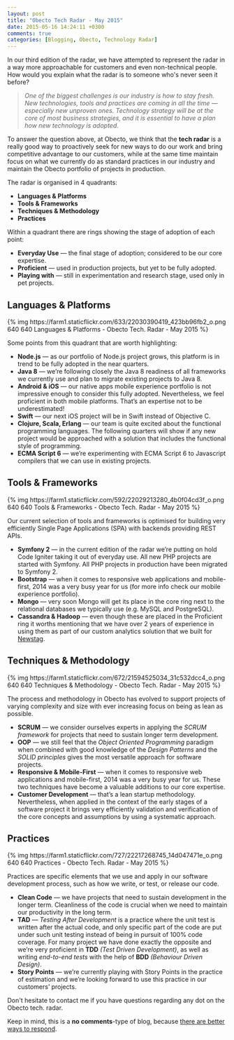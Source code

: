 ```yaml
---
layout: post
title: "Obecto Tech Radar - May 2015"
date: 2015-05-16 14:24:11 +0300
comments: true
categories: [Blogging, Obecto, Technology Radar] 
---
```


In our third edition of the radar, we have attempted to represent the radar in a way more approachable for customers and even non-technical people.
How would you explain what the radar is to someone who's never seen it before?

> <cite>One of the biggest challenges is our industry is how to stay fresh. New technologies, tools and practices are coming in all the time — especially new unproven ones. Technology strategy will be at the core of most business strategies, and it is essential to have a plan how new technology is adopted.</cite>

To answer the question above, at Obecto, we think that the **tech radar** is a really good way to proactively seek for new ways to do our work and bring competitive advantage to our customers, while at the same time maintain focus on what we currently do as standard practices in our industry and maintain the Obecto portfolio of projects in production.

<!-- more -->

The radar is organised in 4 quadrants:

* **Languages & Platforms**
* **Tools & Frameworks**
* **Techniques & Methodology**
* **Practices**

Within a quadrant there are rings showing the stage of adoption of each point:

* **Everyday Use** — the final stage of adoption; considered to be our core expertise.
* **Proficient** — used in production projects, but yet to be fully adopted.
* **Playing with** — still in experimentation and research stage, used only in pet projects.

## Languages & Platforms

<div class="screenshot">
{% img https://farm1.staticflickr.com/633/22030390419_423bb96fb2_o.png 640 640 Languages & Platforms - Obecto Tech. Radar - May 2015 %}
</div>

Some points from this quadrant that are worth highlighting:


* **Node.js** — as our portfolio of Node.js project grows, this platform is in trend to be fully adopted in the near quarters.
* **Java 8** — we’re following closely the Java 8 readiness of all frameworks we currently use and plan to migrate existing projects to Java 8.
* **Android & iOS** — our native apps mobile experience portfolio is not impressive enough to consider this fully adopted. Nevertheless, we feel proficient in both mobile platforms. That’s an expertise not to be underestimated!
* **Swift** — our next iOS project will be in Swift instead of Objective C.
* **Clojure, Scala, Erlang** — our team is quite excited about the functional programming languages. The following quarters will show if any new project would be approached with a solution that includes the functional style of programming.
* **ECMA Script 6** — we’re experimenting with ECMA Script 6 to Javascript compilers that we can use in existing projects.

## Tools & Frameworks

<div class="screenshot">
{% img https://farm1.staticflickr.com/592/22029213280_4b0f04cd3f_o.png 640 640 Tools & Frameworks - Obecto Tech. Radar - May 2015 %}
</div>

Our current selection of tools and frameworks is optimised for building very efficiently Single Page Applications (SPA) with backends providing REST APIs. 

* **Symfony 2** — in the current edition of the radar we’re putting on hold Code Igniter taking it out of everyday use. All new PHP projects are started with Symfony. All PHP projects in production have been migrated to Symfony 2.
* **Bootstrap** — when it comes to responsive web applications and mobile-first, 2014 was a very busy year for us (for more info check our mobile experience portfolio).
* **Mongo** — very soon Mongo will get its place in the core ring next to the relational databases we typically use (e.g. MySQL and PostgreSQL).
* **Cassandra & Hadoop** — even though these are placed in the Proficient ring it worths mentioning that we have over 2 years of experience in using them as part of our custom analytics solution that we built for [Newstag][newstag]. 

## Techniques & Methodology

<div class="screenshot">
{% img https://farm1.staticflickr.com/672/21594525034_31c532dcc4_o.png 640 640 Techniques & Methodology - Obecto Tech. Radar - May 2015 %}
</div>

The process and methodology in Obecto has evolved to support projects of varying complexity and size with ever increasing focus on being as lean as possible.

* **SCRUM** — we consider ourselves experts in applying the *SCRUM framework* for projects that need to sustain longer term development.
* **OOP** — we still feel that the *Object Oriented Programming* paradigm when combined with good knowledge of the *Design Patterns* and the *SOLID principles* gives the most versatile approach for software projects.
* **Responsive & Mobile-First** — when it comes to responsive web applications and mobile-first, 2014 was a very busy year for us. These two techniques have become a valuable additions to our core expertise.
* **Customer Development** — that’s a lean startup methodology. Nevertheless, when applied in the context of the early stages of a software project it brings very efficiently validation and verification of the core concepts and assumptions by using a systematic approach.

## Practices

<div class="screenshot">
{% img https://farm1.staticflickr.com/727/22217268745_14d047471e_o.png 640 640 Practices - Obecto Tech. Radar - May 2015 %}
</div>

Practices are specific elements that we use and apply in our software development process, such as how we write, or test, or release our code.

* **Clean Code** — we have projects that need to sustain development in the longer term. Cleanliness of the code is crucial when we need to maintain our productivity in the long term.
* **TAD** — *Testing After Development* is a practice where the unit test is written after the actual code, and only specific part of the code are put under such unit testing instead of being in pursuit of 100% code coverage. For many project we have done exactly the opposite and we’re very proficient in **TDD** *(Test Driven Development)*, as well as writing *end-to-end tests* with the help of **BDD** *(Behaviour Driven Design)*.
* **Story Points** — we’re currently playing with Story Points in the practice of estimation and we’re looking forward to use this practice in our customers’ projects.

Don't hesitate to contact me if you have questions regarding any dot on the Obecto tech. radar.

Keep in mind, this is a **no comments**-type of blog, because [there are better ways to respond][no-comments].

[newstag]: http://newstag.com/ "Newstag - you are it!"
[no-comments]: http://vladi.io/blog/2014/01/07/switching-off-comments/ "Switching Off Comments"
